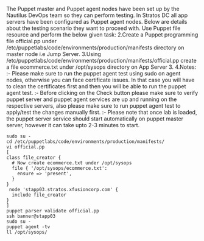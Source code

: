 The Puppet master and Puppet agent nodes have been set up by the Nautilus DevOps team so they can perform testing. In Stratos DC all app servers have been configured as Puppet agent nodes. Below are details about the testing scenario they want to proceed with.
Use Puppet file resource and perform the below given task:
2.Create a Puppet programming file official.pp under /etc/puppetlabs/code/environments/production/manifests directory on master node i.e Jump Server.
3.Using /etc/puppetlabs/code/environments/production/manifests/official.pp create a file ecommerce.txt under /opt/sysops directory on App Server 3.
4.Notes: :- Please make sure to run the puppet agent test using sudo on agent nodes, otherwise you can face certificate issues. In that case you will have to clean the certificates first and then you will be able to run the puppet agent test.
:- Before clicking on the Check button please make sure to verify puppet server and puppet agent services are up and running on the respective servers, also please make sure to run puppet agent test to apply/test the changes manually first.
:- Please note that once lab is loaded, the puppet server service should start automatically on puppet master server, however it can take upto 2-3 minutes to start.

```
sudo su -
cd /etc/puppetlabs/code/environments/production/manifests/
vi official.pp
[
class file_creator {
  # Now create ecommerce.txt under /opt/sysops
  file { '/opt/sysops/ecommerce.txt':
    ensure => 'present',
  }
}
 node 'stapp03.stratos.xfusioncorp.com' {
  include file_creator
}
]
puppet parser validate official.pp
ssh banner@stapp03  
sudo su -
puppet agent -tv
ll /opt/sysops/
```